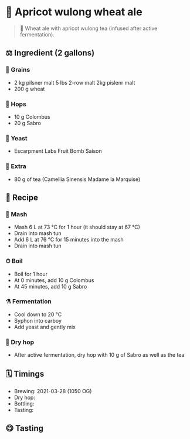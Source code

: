 # 🍑 Apricot wulong wheat ale

> 📝 Wheat ale with apricot wulong tea (infused after active fermentation).

##  ⚖️ Ingredient (2 gallons)

### 🌾 Grains

* 2 kg pilsner malt 5 lbs 2-row malt 2kg pislenr malt
* 200 g wheat

### 🌿 Hops

* 10 g Colombus
* 20 g Sabro

### 🧫 Yeast

* Escarpment Labs Fruit Bomb Saison

### 🍃 Extra

* 80 g of tea (Camellia Sinensis Madame la Marquise)

## 📖 Recipe

### 🚰 Mash

* Mash 6 L at 73 °C for 1 hour (it should stay at 67 °C)
* Drain into mash tun
* Add 6 L at 76 °C for 15 minutes into the mash
* Drain into mash tun

### ⏱  Boil

* Boil for 1 hour
* At 0 minutes, add 10 g Colombus
* At 45 minutes, add 10 g Sabro

### ⚗️ Fermentation

* Cool down to 20 °C
* Syphon into carboy
* Add yeast and gently mix

### 🌵 Dry hop

* After active fermentation, dry hop with 10 g of Sabro as well as the tea

## 🗓 Timings

* Brewing: 2021-03-28 (1050 OG)
* Dry hop:
* Bottling:
* Tasting:

## 😋 Tasting
